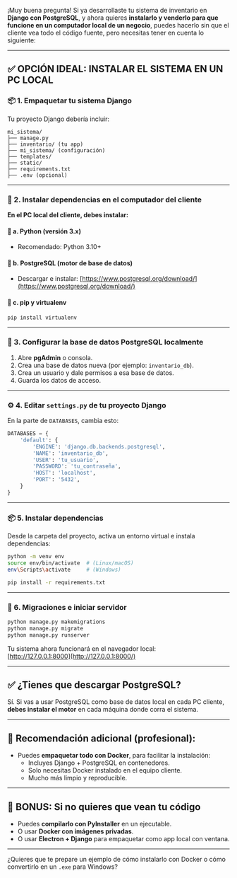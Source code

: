 ¡Muy buena pregunta! Si ya desarrollaste tu sistema de inventario en **Django con PostgreSQL**, y ahora quieres **instalarlo y venderlo para que funcione en un computador local de un negocio**, puedes hacerlo sin que el cliente vea todo el código fuente, pero necesitas tener en cuenta lo siguiente:

---

## ✅ OPCIÓN IDEAL: INSTALAR EL SISTEMA EN UN PC LOCAL

### 📦 1. **Empaquetar tu sistema Django**

Tu proyecto Django debería incluir:

```
mi_sistema/
├── manage.py
├── inventario/ (tu app)
├── mi_sistema/ (configuración)
├── templates/
├── static/
├── requirements.txt
├── .env (opcional)
```

---

### 🧩 2. **Instalar dependencias en el computador del cliente**

**En el PC local del cliente, debes instalar:**

#### 🔧 a. Python (versión 3.x)

- Recomendado: Python 3.10+

#### 🔧 b. PostgreSQL (motor de base de datos)

- Descargar e instalar: [https://www.postgresql.org/download/](https://www.postgresql.org/download/)

#### 🔧 c. pip y virtualenv

```bash
pip install virtualenv
```

---

### 💾 3. **Configurar la base de datos PostgreSQL localmente**

1. Abre **pgAdmin** o consola.
2. Crea una base de datos nueva (por ejemplo: `inventario_db`).
3. Crea un usuario y dale permisos a esa base de datos.
4. Guarda los datos de acceso.

---

### ⚙️ 4. **Editar `settings.py` de tu proyecto Django**

En la parte de `DATABASES`, cambia esto:

```python
DATABASES = {
    'default': {
        'ENGINE': 'django.db.backends.postgresql',
        'NAME': 'inventario_db',
        'USER': 'tu_usuario',
        'PASSWORD': 'tu_contraseña',
        'HOST': 'localhost',
        'PORT': '5432',
    }
}
```

---

### 📦 5. **Instalar dependencias**

Desde la carpeta del proyecto, activa un entorno virtual e instala dependencias:

```bash
python -m venv env
source env/bin/activate  # (Linux/macOS)
env\Scripts\activate     # (Windows)

pip install -r requirements.txt
```

---

### 🧱 6. **Migraciones e iniciar servidor**

```bash
python manage.py makemigrations
python manage.py migrate
python manage.py runserver
```

Tu sistema ahora funcionará en el navegador local:  
[http://127.0.0.1:8000](http://127.0.0.1:8000/)

---

## ✅ ¿Tienes que descargar PostgreSQL?

Sí. Si vas a usar PostgreSQL como base de datos local en cada PC cliente, **debes instalar el motor** en cada máquina donde corra el sistema.

---

## 🧠 Recomendación adicional (profesional):

- Puedes **empaquetar todo con Docker**, para facilitar la instalación:
    - Incluyes Django + PostgreSQL en contenedores.
    - Solo necesitas Docker instalado en el equipo cliente.
    - Mucho más limpio y reproducible.

---

## 🎁 BONUS: Si no quieres que vean tu código

- Puedes **compilarlo con PyInstaller** en un ejecutable.
- O usar **Docker con imágenes privadas**.
- O usar **Electron + Django** para empaquetar como app local con ventana.

---

¿Quieres que te prepare un ejemplo de cómo instalarlo con Docker o cómo convertirlo en un `.exe` para Windows?